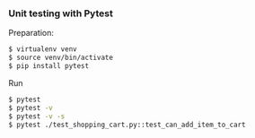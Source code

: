 ### Unit testing with Pytest 

Preparation:
```bash
$ virtualenv venv
$ source venv/bin/activate
$ pip install pytest
``` 

Run
```bash
$ pytest
$ pytest -v
$ pytest -v -s
$ pytest ./test_shopping_cart.py::test_can_add_item_to_cart
```